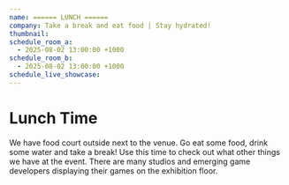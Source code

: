 ```yaml
---
name: ====== LUNCH ======
company: Take a break and eat food | Stay hydrated!
thumbnail:
schedule_room_a:
  - 2025-08-02 13:00:00 +1000
schedule_room_b:
  - 2025-08-02 13:00:00 +1000
schedule_live_showcase:
---
```


# Lunch Time

We have food court outside next to the venue. Go eat some food, drink some water and take a break! Use this time to check out what other things we have at the event. There are many studios and emerging game developers displaying their games on the exhibition floor.
